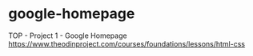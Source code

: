 # google-homepage
TOP - Project 1 - Google Homepage
https://www.theodinproject.com/courses/foundations/lessons/html-css
